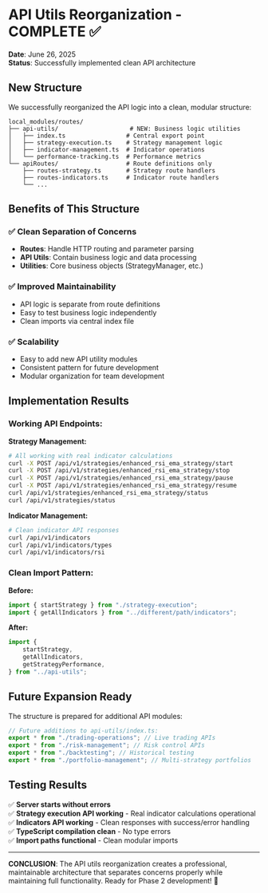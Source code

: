 # API Utils Reorganization - COMPLETE ✅

**Date**: June 26, 2025  
**Status**: Successfully implemented clean API architecture

## New Structure

We successfully reorganized the API logic into a clean, modular structure:

```
local_modules/routes/
├── api-utils/                    # NEW: Business logic utilities
│   ├── index.ts                 # Central export point
│   ├── strategy-execution.ts    # Strategy management logic
│   ├── indicator-management.ts  # Indicator operations
│   └── performance-tracking.ts  # Performance metrics
└── apiRoutes/                   # Route definitions only
    ├── routes-strategy.ts       # Strategy route handlers
    ├── routes-indicators.ts     # Indicator route handlers
    └── ...
```

## Benefits of This Structure

### ✅ **Clean Separation of Concerns**

- **Routes**: Handle HTTP routing and parameter parsing
- **API Utils**: Contain business logic and data processing
- **Utilities**: Core business objects (StrategyManager, etc.)

### ✅ **Improved Maintainability**

- API logic is separate from route definitions
- Easy to test business logic independently
- Clean imports via central index file

### ✅ **Scalability**

- Easy to add new API utility modules
- Consistent pattern for future development
- Modular organization for team development

## Implementation Results

### **Working API Endpoints:**

**Strategy Management:**

```bash
# All working with real indicator calculations
curl -X POST /api/v1/strategies/enhanced_rsi_ema_strategy/start
curl -X POST /api/v1/strategies/enhanced_rsi_ema_strategy/stop
curl -X POST /api/v1/strategies/enhanced_rsi_ema_strategy/pause
curl -X POST /api/v1/strategies/enhanced_rsi_ema_strategy/resume
curl /api/v1/strategies/enhanced_rsi_ema_strategy/status
curl /api/v1/strategies/status
```

**Indicator Management:**

```bash
# Clean indicator API responses
curl /api/v1/indicators
curl /api/v1/indicators/types
curl /api/v1/indicators/rsi
```

### **Clean Import Pattern:**

**Before:**

```typescript
import { startStrategy } from "./strategy-execution";
import { getAllIndicators } from "../different/path/indicators";
```

**After:**

```typescript
import {
	startStrategy,
	getAllIndicators,
	getStrategyPerformance,
} from "../api-utils";
```

## Future Expansion Ready

The structure is prepared for additional API modules:

```typescript
// Future additions to api-utils/index.ts:
export * from "./trading-operations"; // Live trading APIs
export * from "./risk-management"; // Risk control APIs
export * from "./backtesting"; // Historical testing
export * from "./portfolio-management"; // Multi-strategy portfolios
```

## Testing Results

✅ **Server starts without errors**  
✅ **Strategy execution API working** - Real indicator calculations operational  
✅ **Indicators API working** - Clean responses with success/error handling  
✅ **TypeScript compilation clean** - No type errors  
✅ **Import paths functional** - Clean modular imports

---

**CONCLUSION**: The API utils reorganization creates a professional, maintainable architecture that separates concerns properly while maintaining full functionality. Ready for Phase 2 development! 🚀
